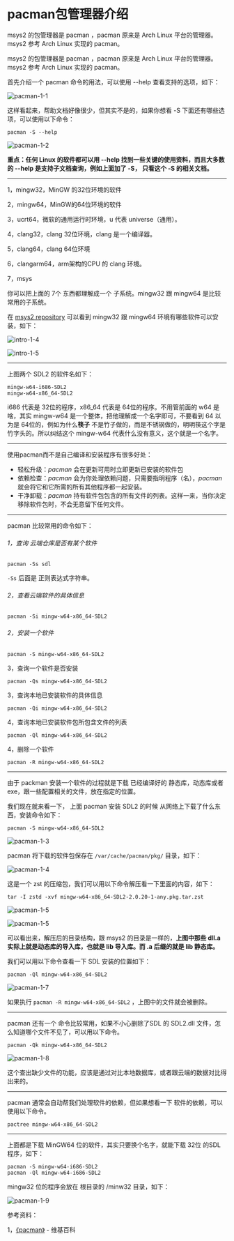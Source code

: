 # pacman包管理器介绍

<div id="meta-description---">msys2 的包管理器是 pacman ，pacman 原来是 Arch Linux 平台的管理器。msys2 参考 Arch Linux 实现的 pacman。</div>

msys2 的包管理器是 pacman ，pacman 原来是 Arch Linux 平台的管理器。msys2 参考 Arch Linux 实现的 pacman。

首先介绍一个 pacman 命令的用法，可以使用 --help 查看支持的选项，如下：

![pacman-1-1](pacman\pacman-1-1.png)

这样看起来，帮助文档好像很少，但其实不是的，如果你想看 -S 下面还有哪些选项，可以使用以下命令：

```
pacman -S --help
```

![pacman-1-2](pacman\pacman-1-2.png)

**重点：任何 Linux 的软件都可以用 --help 找到一些关键的使用资料，而且大多数的 --help 是支持子文档查询，例如上面加了 -S， 只看这个 -S 的相关文档。**



------

1，mingw32，MinGW 的32位环境的软件

2，mingw64，MinGW的64位环境的软件

3，ucrt64，微软的通用运行时环境，u 代表 universe（通用）。

4，clang32，clang 32位环境，clang 是一个编译器。

5，clang64，clang 64位环境

6，clangarm64，arm架构的CPU 的 clang 环境。

7，msys

你可以把上面的 7个 东西都理解成一个 子系统。mingw32 跟 mingw64 是比较常用的子系统。

在 [msys2 repository](https://packages.msys2.org/queue)  可以看到 mingw32 跟 mingw64 环境有哪些软件可以安装，如下：

![intro-1-4](intro\intro-1-4.png)

![intro-1-5](intro\intro-1-5.png)

------

上图两个 SDL2 的软件名如下：

```
mingw-w64-i686-SDL2
mingw-w64-x86_64-SDL2
```

i686 代表是 32位的程序，x86_64 代表是 64位的程序。不用管前面的 w64 是啥，其实 mingw-w64 是一个整体，把他理解成一个名字即可，不要看到 64 以为是 64位的，例如为什么**筷子** 不是竹子做的，而是不锈钢做的，明明筷这个字是竹字头的。所以纠结这个 mingw-w64 代表什么没有意义，这个就是一个名字。

------

使用pacman而不是自己编译和安装程序有很多好处：

- 轻松升级：*pacman* 会在更新可用时立即更新已安装的软件包
- 依赖检查：*pacman* 会为你处理依赖问题，只需要指明程序（名），*pacman* 就会将它和它所需的所有其他程序都一起安装。
- 干净卸载：*pacman* 持有软件包包含的所有文件的列表。这样一来，当你决定移除软件包时，不会无意留下任何文件。

------

pacman 比较常用的命令如下：

###### 1，查询 云端仓库是否有某个软件

```
pacman -Ss sdl
```

`-Ss` 后面是 正则表达式字符串。

###### 2，查看云端软件的具体信息

```
pacman -Si mingw-w64-x86_64-SDL2
```

###### 2，安装一个软件

```
pacman -S mingw-w64-x86_64-SDL2
```

3，查询一个软件是否安装

```
pacman -Qs mingw-w64-x86_64-SDL2
```

3，查询本地已安装软件的具体信息

```
pacman -Qi mingw-w64-x86_64-SDL2
```

4，查询本地已安装软件包所包含文件的列表

```
pacman -Ql mingw-w64-x86_64-SDL2
```

4，删除一个软件

```
pacman -R mingw-w64-x86_64-SDL2
```

------

由于 packman 安装一个软件的过程就是下载 已经编译好的 静态库，动态库或者 exe，跟一些配置相关的文件，放在指定的位置。

我们现在就来看一下， 上面 pacman 安装 SDL2 的时候 从网络上下载了什么东西，安装命令如下：

```
pacman -S mingw-w64-x86_64-SDL2
```

![pacman-1-3](pacman\pacman-1-3.png)

pacman 将下载的软件包保存在 `/var/cache/pacman/pkg/` 目录，如下：

![pacman-1-4](pacman\pacman-1-4.png)

这是一个 zst 的压缩包，我们可以用以下命令解压看一下里面的内容，如下：

```
tar -I zstd -xvf mingw-w64-x86_64-SDL2-2.0.20-1-any.pkg.tar.zst
```

![pacman-1-5](pacman\pacman-1-5.png)

![pacman-1-5](pacman\pacman-1-6.png)

可以看出来，解压后的目录结构，跟 msys2 的目录是一样的，**上图中那些 dll.a 实际上就是动态库的导入库，也就是 lib 导入库。而 .a 后缀的就是 lib 静态库。**

我们可以用以下命令查看一下 SDL 安装的位置如下：

```
pacman -Ql mingw-w64-x86_64-SDL2
```

![pacman-1-7](pacman\pacman-1-7.png)

如果执行  `pacman -R mingw-w64-x86_64-SDL2` ，上图中的文件就会被删除。

------

pacman 还有一个 命令比较常用，如果不小心删除了SDL 的 SDL2.dll 文件，怎么知道哪个文件不见了，可以用以下命令。

```
pacman -Qk mingw-w64-x86_64-SDL2
```

![pacman-1-8](pacman\pacman-1-8.png)

这个查出缺少文件的功能，应该是通过对比本地数据库，或者跟云端的数据对比得出来的。

------

pacman 通常会自动帮我们处理软件的依赖，但如果想看一下 软件的依赖，可以使用以下命令。

```
pactree mingw-w64-x86_64-SDL2
```

------

上面都是下载 MinGW64 位的软件，其实只要换个名字，就能下载 32位 的SDL程序，如下：

```
pacman -S mingw-w64-i686-SDL2
pacman -Ql mingw-w64-i686-SDL2
```

mingw32 位的程序会放在 根目录的 /minw32 目录，如下：

![pacman-1-9](pacman\pacman-1-9.png)



参考资料：

1，[《pacman》](https://wiki.archlinux.org/title/Pacman_(%E7%AE%80%E4%BD%93%E4%B8%AD%E6%96%87)#%E8%BD%AF%E4%BB%B6%E4%BB%93%E5%BA%93) - 维基百科

